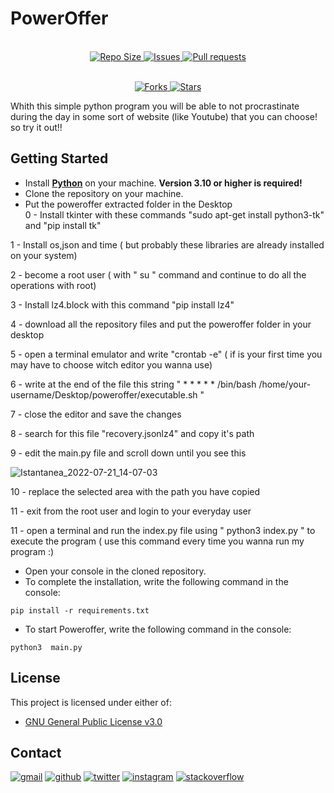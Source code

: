 # PowerOffer

<p align="center">
  <br>
  <a href="https://github.com/archnotwindows/poweroffer/">
    <img alt="Repo Size" src="https://img.shields.io/github/repo-size/archnotwindows/poweroffer?logo=github">
  </a>
  <a href="https://github.com/archnotwindows/poweroffer/issues">
    <img alt="Issues" src="https://img.shields.io/github/issues/archnotwindows/poweroffer?logo=github">
  </a>
  <a href="https://github.com/archnotwindows/poweroffer/pulls">
    <img alt="Pull requests" src="https://img.shields.io/github/issues-pr/archnotwindows/poweroffer?logo=github">
  </a>
</p>
<p align="center">
  <br>
  <a href="https://github.com/archnotwindows/poweroffer/fork">
    <img alt="Forks" src="https://img.shields.io/github/forks/archnotwindows/poweroffer?logo=github">
  </a>
  <a href="https://img.shields.io/github/stars/archnotwindows/poweroffer">
    <img alt="Stars" src="https://img.shields.io/github/stars/archnotwindows/poweroffer?logo=github">
  </a>

Whith this simple python program you will be able to not procrastinate during the day in some sort of website (like Youtube) that you can choose! so try it out!!
## Getting Started

- Install **[Python](https://python.org)** on your machine. **Version 3.10 or higher is required!**
- Clone the repository on your machine.
- Put the poweroffer extracted folder in the Desktop  
0 - Install tkinter with these commands "sudo apt-get install python3-tk" and "pip install tk"

1 - Install os,json and time ( but probably these libraries are already installed on your system)

2 - become a root user ( with " su " command and continue to do all the operations with root)

3 - Install lz4.block with this command "pip install lz4"

4 - download all the repository files and put the poweroffer folder in your desktop

5 - open a terminal emulator and write "crontab -e" ( if is your first time you may have to choose witch editor you wanna use)

6 - write at the end of the file this string " * * * * * /bin/bash /home/your-username/Desktop/poweroffer/executable.sh "

7 - close the editor and save the changes

8 - search for this file "recovery.jsonlz4" and copy it's path

9 - edit the main.py file and scroll down until you see this

![Istantanea_2022-07-21_14-07-03](https://user-images.githubusercontent.com/108471111/180209819-e4a4d0e0-80db-4a75-8689-e00b6b1ed44a.png)


10 - replace the selected area with the path you have copied 

11 - exit from the root user and login to your everyday user 

11 - open a terminal and run the index.py file using " python3 index.py " to execute the program ( use this command every time you wanna run my program :)



- Open your console in the cloned repository.
- To complete the installation, write the following command in the console:
```console
pip install -r requirements.txt
```
- To start Poweroffer, write the following command in the console:
```console
python3  main.py
```

## License

This project is licensed under either of:
- [GNU General Public License v3.0](https://www.gnu.org/licenses/gpl-3.0.html)

## Contact

[![gmail](https://img.shields.io/badge/Gmail-D14836?style=for-the-badge&logo=Gmail&logoColor=white)](mailto:lorenzo020406@gmail.com)
[![github](https://img.shields.io/badge/GitHub-000000?style=for-the-badge&logo=GitHub&logoColor=white)](https://github.com/archnotwindows)
[![twitter](https://img.shields.io/badge/Twitter-007fff?style=for-the-badge&logo=twitter&logoColor=white)](https://twitter.com/Lollopro59_)
[![instagram](https://img.shields.io/badge/Instagram-8f00ff?style=for-the-badge&logo=instagram&logoColor=white)](https://www.instagram.com/lollog020406/)
[![stackoverflow](https://img.shields.io/badge/StackOverFlow-FF8000?style=for-the-badge&logo=stackoverflow&logoColor=white)](https://stackoverflow.com/users/)
